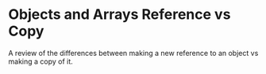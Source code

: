 # Objects and Arrays Reference vs Copy

A review of the differences between making a new reference to an object vs making a copy of it.